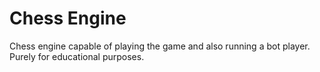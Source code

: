 # Chess Engine

Chess engine capable of playing the game and also running a bot player. Purely for educational purposes.
